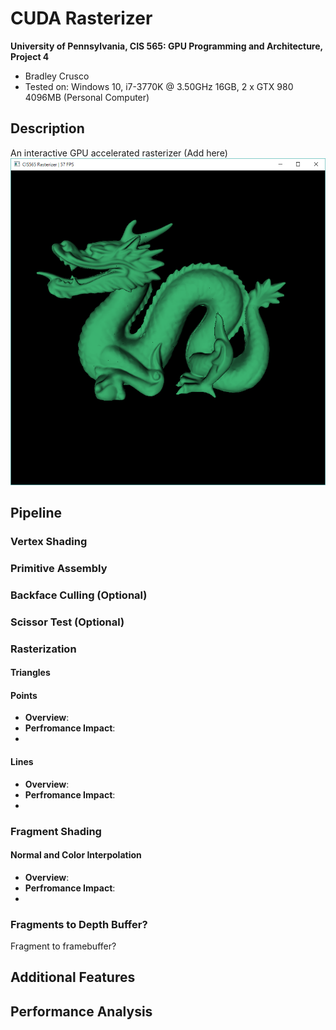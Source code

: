 CUDA Rasterizer
===============

**University of Pennsylvania, CIS 565: GPU Programming and Architecture, Project 4**

* Bradley Crusco
* Tested on: Windows 10, i7-3770K @ 3.50GHz 16GB, 2 x GTX 980 4096MB (Personal Computer)

## Description
An interactive GPU accelerated rasterizer (Add here)
![](renders/dragon.png "Stanford Dragon")

## Pipeline

### Vertex Shading

### Primitive Assembly

### Backface Culling (Optional)

### Scissor Test (Optional)

### Rasterization

#### Triangles

#### Points

* **Overview**:
* **Perfromance Impact**:
* 

#### Lines
* **Overview**:
* **Perfromance Impact**:
* 

### Fragment Shading

#### Normal and Color Interpolation

* **Overview**:
* **Perfromance Impact**:
* 

### Fragments to Depth Buffer?

Fragment to framebuffer?

## Additional Features

## Performance Analysis
